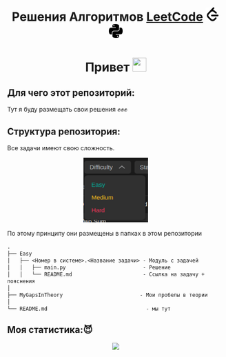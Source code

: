 <h1 align="center">Решения Алгоритмов  
    <a href='https://leetcode.com/'>LeetCode</a>
    <img src="./info/img/leetcode.svg" height="32" width="32"/>
    <img src="./info/img/python.svg" height="32" width="32"/> 
</h1>

<h1 align="center">Привет </a> 
<img src="https://github.com/blackcater/blackcater/raw/main/images/Hi.gif" height="32" width="32"/></h1>

<h2>Для чего этот репозиторий:</h2>
<p>Тут я буду размещать свои решения ✊✊✊ </p>

<h2>Структура репозитория: </h2> 
<div>
    <p align="top">
    Все задачи имеют свою сложность.
    </p>
    <p align="center">
    <img src="./info/img/difficulty.png" height="150" width="150"/>
    </p>
    <p>
    По этому принципу они размещены в папках в этом репозитории
    </p>
</div>

    .
    ├── Easy
    │   ├── <Номер в системе>.<Название задачи> - Модуль с задачей
    │   │   ├── main.py                         - Решение
    │   │   └── README.md                       - Ссылка на задачу + пояснения
    │
    ├── MyGapsInTheory                         - Мои пробелы в теории
    │
    └── README.md                                - мы тут


<h2>Моя статистика:<span>😈</span></h2>

<div align="center">
 <img  src="https://leetcard.jacoblin.cool/Alset-Nikolas?ext=heatmap&theme=dark" />
</div>


